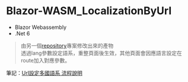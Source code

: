 # Blazor-WASM_LocalizationByUrl
* Blazor Webassembly
* .Net 6
> 由另一個[repository](https://github.com/Airethz/Blazor-WASM_Localization)專案修改出來的產物
> <br>透過lang參數設定語系，重整頁面後生效，其他頁面會因應語言設定在route加入對應參數。


筆記：[Url設定多國語系 流程說明](https://hackmd.io/@Airethz/H1bLS1dWj)
